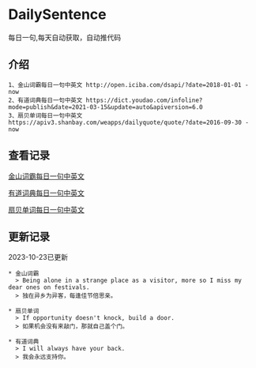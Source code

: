 # DailySentence

每日一句,每天自动获取，自动推代码

## 介绍

```
1、金山词霸每日一句中英文 http://open.iciba.com/dsapi/?date=2018-01-01 - now
2、有道词典每日一句中英文 https://dict.youdao.com/infoline?mode=publish&date=2021-03-15&update=auto&apiversion=6.0
3、扇贝单词每日一句中英文 https://apiv3.shanbay.com/weapps/dailyquote/quote/?date=2016-09-30 - now
```

## 查看记录

[金山词霸每日一句中英文](./data/iciba/)

[有道词典每日一句中英文](./data/youdao/)

[扇贝单词每日一句中英文](./data/shanbay/)

## 更新记录
2023-10-23已更新 
```
* 金山词霸
  > Being alone in a strange place as a visitor, more so I miss my dear ones on festivals.
  > 独在异乡为异客，每逢佳节倍思亲。

* 扇贝单词
  > If opportunity doesn't knock, build a door.
  > 如果机会没有来敲门，那就自己盖个门。

* 有道词典
  > I will always have your back.
  > 我会永远支持你。

```
